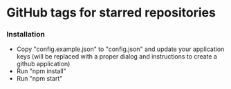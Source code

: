 # GitHub tags for starred repositories
 
### Installation

- Copy "config.example.json" to "config.json" and update your application keys (will be replaced with a proper dialog and instructions to create a github application)
- Run "npm install"
- Run "npm start"

